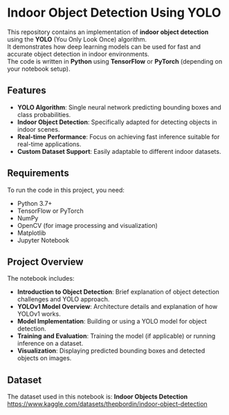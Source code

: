 # Indoor Object Detection Using YOLO

This repository contains an implementation of **indoor object detection** using the **YOLO** (You Only Look Once) algorithm.  
It demonstrates how deep learning models can be used for fast and accurate object detection in indoor environments.  
The code is written in **Python** using **TensorFlow** or **PyTorch** (depending on your notebook setup).

## Features

- **YOLO Algorithm**: Single neural network predicting bounding boxes and class probabilities.
- **Indoor Object Detection**: Specifically adapted for detecting objects in indoor scenes.
- **Real-time Performance**: Focus on achieving fast inference suitable for real-time applications.
- **Custom Dataset Support**: Easily adaptable to different indoor datasets.

## Requirements

To run the code in this project, you need:

- Python 3.7+
- TensorFlow or PyTorch
- NumPy
- OpenCV (for image processing and visualization)
- Matplotlib
- Jupyter Notebook

## Project Overview

The notebook includes:

- **Introduction to Object Detection**: Brief explanation of object detection challenges and YOLO approach.
- **YOLOv1 Model Overview**: Architecture details and explanation of how YOLOv1 works.
- **Model Implementation**: Building or using a YOLO model for object detection.
- **Training and Evaluation**: Training the model (if applicable) or running inference on a dataset.
- **Visualization**: Displaying predicted bounding boxes and detected objects on images.

## Dataset

The dataset used in this notebook is: **Indoor Objects Detection**  
https://www.kaggle.com/datasets/thepbordin/indoor-object-detection
